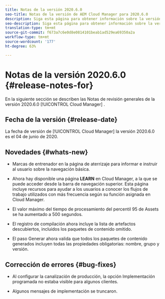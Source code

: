 ```yaml
---
title: Notas de la versión 2020.6.0
seo-title: Notas de la versión de AEM Cloud Manager para 2020.6.0
description: Siga esta página para obtener información sobre la versión 2020.6.0 de Cloud Manager
seo-description: Siga esta página para obtener información sobre la versión 2020.6.0 de AEM Cloud Manager
translation-type: tm+mt
source-git-commit: f673a7c6e0d8e0814101beab1ad529ea69350a2a
workflow-type: tm+mt
source-wordcount: '177'
ht-degree: 63%

---
```


# Notas de la versión 2020.6.0 {#release-notes-for}

En la siguiente sección se describen las Notas de revisión generales de la versión 2020.6.0 [!UICONTROL Cloud Manager] .

## Fecha de la versión {#release-date}

La fecha de versión de [!UICONTROL Cloud Manager] la versión 2020.6.0 es el 04 de junio de 2020.

## Novedades {#whats-new}

* Marcas de entrenador en la página de aterrizaje para informar e instruir al usuario sobre la navegación básica.

* Ahora hay disponible una página **LEARN** en Cloud Manager, a la que se puede acceder desde la barra de navegación superior. Esta página incluye recursos para ayudar a los usuarios a conocer los flujos de trabajo utilizados con más frecuencia según su función asignada en Cloud Manager.

* El valor máximo del tiempo de procesamiento del percentil 95 de Assets se ha aumentado a 500 segundos.

* El registro de compilación ahora incluye la lista de artefactos descubiertos, incluidos los paquetes de contenido omitido.

* El paso Generar ahora valida que todos los paquetes de contenido generados incluyen todas las propiedades obligatorias: nombre, grupo y versión.

## Corrección de errores {#bug-fixes}

* Al configurar la canalización de producción, la opción Implementación programada no estaba visible para algunos clientes.

* Algunos mensajes de implementación se truncaron.
